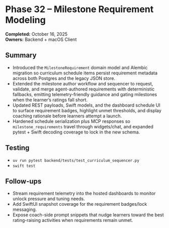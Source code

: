 # Phase 32 – Milestone Requirement Modeling

**Completed:** October 16, 2025  
**Owners:** Backend + macOS Client

## Summary
- Introduced the `MilestoneRequirement` domain model and Alembic migration so curriculum schedule items persist requirement metadata across both Postgres and the legacy JSON store.
- Extended the milestone author workflow and sequencer to request, validate, and merge agent-authored requirements with deterministic fallbacks, emitting telemetry-friendly guidance and gating milestones when the learner’s ratings fall short.
- Updated REST payloads, Swift models, and the dashboard schedule UI to surface requirement badges, highlight unmet thresholds, and display coaching rationale before learners attempt a launch.
- Hardened schedule serialization plus MCP responses so `milestone_requirements` travel through widgets/chat, and expanded pytest + Swift decoding coverage to lock in the new schema.

## Testing
- `uv run pytest backend/tests/test_curriculum_sequencer.py`
- `swift test`

## Follow-ups
- Stream requirement telemetry into the hosted dashboards to monitor unlock pressure and tuning needs.
- Add SwiftUI snapshot coverage for the requirement badges/lock messaging.
- Expose coach-side prompt snippets that nudge learners toward the best rating-raising activities when requirements remain unmet.
